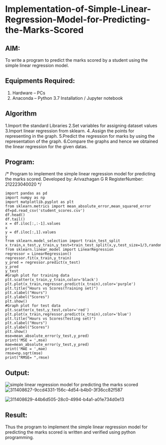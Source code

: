 # Implementation-of-Simple-Linear-Regression-Model-for-Predicting-the-Marks-Scored

## AIM:
To write a program to predict the marks scored by a student using the simple linear regression model.

## Equipments Required:
1. Hardware – PCs
2. Anaconda – Python 3.7 Installation / Jupyter notebook

## Algorithm

1.Import the standard Libraries 2.Set variables for assigning dataset values 3.Import linear regression from sklearn.
4..Assign the points for representing in the graph. 5.Predict the regression for marks by using the representation of the graph. 6.Compare the graphs and hence we obtained the linear regression for the given datas.
## Program:

/*
Program to implement the simple linear regression model for predicting the marks scored.
Developed by: Arivazhagan G R
RegisterNumber:  212223040020
*/
```
import pandas as pd
import numpy as np
import matplotlib.pyplot as plt
from sklearn.metrics import mean_absolute_error,mean_squared_error
df=pd.read_csv('student_scores.csv')
df.head()
df.tail()
x = df.iloc[:,:-1].values
x
y = df.iloc[:,1].values
y
from sklearn.model_selection import train_test_split
x_train,x_test,y_train,y_test=train_test_split(x,y,test_size=1/3,random_state=0)
from sklearn.linear_model import LinearRegression
regressor = LinearRegression()
regressor.fit(x_train,y_train)
y_pred = regressor.predict(x_test)
y_pred
y_test
#Graph plot for training data
plt.scatter(x_train,y_train,color='black')
plt.plot(x_train,regressor.predict(x_train),color='purple')
plt.title("Hours vs Scores(Training set)")
plt.xlabel("Hours")
plt.ylabel("Scores")
plt.show()
#Graph plot for test data
plt.scatter(x_test,y_test,color='red')
plt.plot(x_train,regressor.predict(x_train),color='blue')
plt.title("Hours vs Scores(Testing set)")
plt.xlabel("Hours")
plt.ylabel("Scores")
plt.show()
mse=mean_absolute_error(y_test,y_pred)
print('MSE = ',mse)
mae=mean_absolute_error(y_test,y_pred)
print('MAE = ',mae)
rmse=np.sqrt(mse)
print("RMSE= ",rmse)
```

## Output:
![simple linear regression model for predicting the marks scored](sam.png)
![311408627-9ccd4331-156c-4d54-b4b0-3f36cc82f587](https://github.com/ARIVAZHAGAN04/Implementation-of-Simple-Linear-Regression-Model-for-Predicting-the-Marks-Scored/assets/161414455/a8ce06d4-5e77-4456-82ac-e3ff3f384cdd)

![311408629-44b6d505-28c0-4994-b4a1-a01e734d0e13](https://github.com/ARIVAZHAGAN04/Implementation-of-Simple-Linear-Regression-Model-for-Predicting-the-Marks-Scored/assets/161414455/7b4e08a9-c125-44ae-a8c2-8eb09b10f09b)





## Result:
Thus the program to implement the simple linear regression model for predicting the marks scored is written and verified using python programming.
